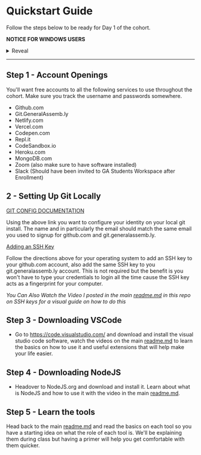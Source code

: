 # Quickstart Guide

Follow the steps below to be ready for Day 1 of the cohort.

**NOTICE FOR WINDOWS USERS**

<details>
<summary>
Reveal
</summary>
<p>

Bash is the default shell environment in unix based systems (Mac and Linux). Windows is not unix based which is the primary reason we heavily discourage going through the course with a windows environment although there are several options on how to use your windows machine in the course.

1. Install Xubuntu (https://xubuntu.org/) as a second operating on your machine (This is in my opinion the best option and a tutorial how to do so is here: https://www.lifewire.com/guide-to-installing-xubuntu-linux-2202075)

2. Use Windows Subsystem for Linux to have a Linux environment in your windows install (here is a tutorial => https://www.windowscentral.com/install-windows-subsystem-linux-windows-10 keep in mind any WSL specific issues will be on you to troubleshoot throughout the course)

3. Install Xubuntu into a virtual machine using VirtualBox (tutorial: https://lmtools.com/setup-ubuntu-virtual-machine-in-windows-using-oracle-virtualbox warning this can slow depending on the resources you share with the virtual machine)

4. Just use windows but install git-bash to have access to a bash shell in your windows file system, it's not exactly the same and will have minor differences along the way. I'll add a section later with tips if you decide not to go with option 1 which I HIGHLY recommend as the best option. (https://gitforwindows.org/)

</p>
</details>

---

## Step 1 - Account Openings

You'll want free accounts to all the following services to use throughout the cohort. Make sure you track the username and passwords somewhere.

- Github.com
- Git.GeneralAssemb.ly
- Netlify.com
- Vercel.com
- Codepen.com
- Repl.it
- CodeSandbox.io
- Heroku.com
- MongoDB.com
- Zoom (also make sure to have software installed)
- Slack (Should have been invited to GA Students Workspace after Enrollment)

## 2 - Setting Up Git Locally

[GIT CONFIG DOCUMENTATION](https://git-scm.com/book/en/v2/Getting-Started-First-Time-Git-Setup)

Using the above link you want to configure your identity on your local git install. The name and in particularly the email should match the same email you used to signup for github.com and git.generalassemb.ly.

[Adding an SSH Key](https://docs.github.com/en/enterprise-server@2.20/github/authenticating-to-github/adding-a-new-ssh-key-to-your-github-account)

Follow the directions above for your operating system to add an SSH key to your github.com account, also add the same SSH key to you git.generalassemb.ly account. This is not required but the benefit is you won't have to type your credentials to login all the time cause the SSH key acts as a fingerprint for your computer.

_You Can Also Watch the Video I posted in the main [readme.md](../readme.md) in this repo on SSH keys for a visual guide on how to do this_

## Step 3 - Downloading VSCode

- Go to https://code.visualstudio.com/ and download and install the visual studio code software, watch the videos on the main [readme.md](../readme.md) to learn the basics on how to use it and useful extensions that will help make your life easier.

## Step 4 - Downloading NodeJS

- Headover to NodeJS.org and download and install it. Learn about what is NodeJS and how to use it with the video in the main [readme.md](../readme.md).

## Step 5 - Learn the tools

Head back to the main [readme.md](../readme.md) and read the basics on each tool so you have a starting idea on what the role of each tool is. We'll be explaining them during class but having a primer will help you get comfortable with them quicker.
